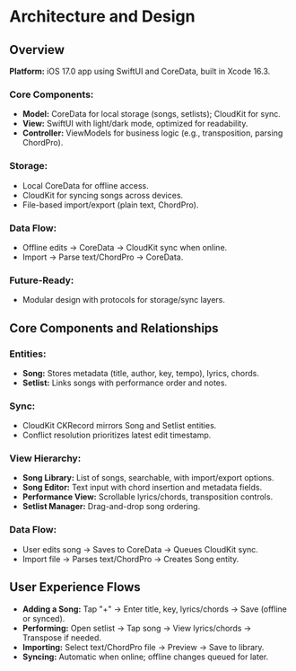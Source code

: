 # Architecture and Design

## Overview

**Platform:** iOS 17.0 app using SwiftUI and CoreData, built in Xcode 16.3.

### Core Components:
- **Model:** CoreData for local storage (songs, setlists); CloudKit for sync.
- **View:** SwiftUI with light/dark mode, optimized for readability.
- **Controller:** ViewModels for business logic (e.g., transposition, parsing ChordPro).

### Storage: 
- Local CoreData for offline access.
- CloudKit for syncing songs across devices.
- File-based import/export (plain text, ChordPro).

### Data Flow: 
- Offline edits → CoreData → CloudKit sync when online.
- Import → Parse text/ChordPro → CoreData.

### Future-Ready: 
- Modular design with protocols for storage/sync layers.

## Core Components and Relationships

### Entities:
- **Song:** Stores metadata (title, author, key, tempo), lyrics, chords.
- **Setlist:** Links songs with performance order and notes.

### Sync:
- CloudKit CKRecord mirrors Song and Setlist entities.
- Conflict resolution prioritizes latest edit timestamp.

### View Hierarchy:
- **Song Library:** List of songs, searchable, with import/export options.
- **Song Editor:** Text input with chord insertion and metadata fields.
- **Performance View:** Scrollable lyrics/chords, transposition controls.
- **Setlist Manager:** Drag-and-drop song ordering.

### Data Flow:
- User edits song → Saves to CoreData → Queues CloudKit sync.
- Import file → Parses text/ChordPro → Creates Song entity.

## User Experience Flows

- **Adding a Song:** Tap "+" → Enter title, key, lyrics/chords → Save (offline or synced).
- **Performing:** Open setlist → Tap song → View lyrics/chords → Transpose if needed.
- **Importing:** Select text/ChordPro file → Preview → Save to library.
- **Syncing:** Automatic when online; offline changes queued for later.
